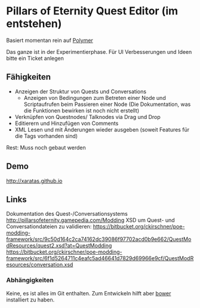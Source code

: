 # Pillars of Eternity Quest Editor (im entstehen)

Basiert momentan rein auf [Polymer](www.polymer-project.org)

Das ganze ist in der Experimentierphase.
Für UI Verbesserungen und Ideen bitte ein Ticket anlegen

## Fähigkeiten
* Anzeigen der Struktur von Quests und Conversations
  * Anzeigen von Bedingungen zum Betreten einer Node und Scriptaufrufen beim Passieren einer Node (Die Dokumentation, was die Funktionen bewirken ist noch nicht erstellt)
* Verknüpfen von Questnodes/ Talknodes via Drag und Drop
* Editierern und Hinzufügen von Comments
* XML Lesen und mit Änderungen wieder ausgeben (soweit Features für die Tags vorhanden sind)

Rest: Muss noch gebaut werden

## Demo
http://xaratas.github.io

## Links
Dokumentation des Quest-/Conversationsystems http://pillarsofeternity.gamepedia.com/Modding
XSD um Quest- und Conversationdateien zu validieren: https://bitbucket.org/ckirschner/poe-modding-framework/src/9c50d164c2ca74162dc39086f97702acd0b9e662/QuestModResources/quest2.xsd?at=QuestModding
https://bitbucket.org/ckirschner/poe-modding-framework/src/6f1d5264711c4eafc5ad46641d7829d69966e9cf/QuestModResources/conversation.xsd

### Abhängigkeiten
Keine, es ist alles im Git enthalten.
Zum Entwickeln hilft aber [bower](bower.io) installiert zu haben.
